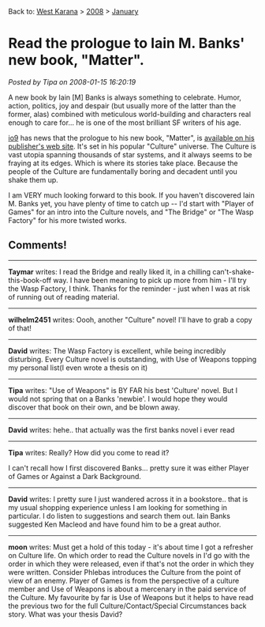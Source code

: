 Back to: [West Karana](/posts/westkarana.md) > [2008](/posts/2008/westkarana.md) > [January](./westkarana.md)
# Read the prologue to Iain M. Banks' new book, "Matter".

*Posted by Tipa on 2008-01-15 16:20:19*

A new book by Iain [M] Banks is always something to celebrate. Humor, action, politics, joy and despair (but usually more of the latter than the former, alas) combined with meticulous world-building and characters real enough to care for... he is one of the most brilliant SF writers of his age.

[io9](http://io9.com/345124/free-peek-at-iain-m-banks-new-culture-novel-matter) has news that the prologue to his new book, "Matter", is [available on his publisher's web site](http://www.orbitbooks.net/matter-extract). It's set in his popular "Culture" universe. The Culture is vast utopia spanning thousands of star systems, and it always seems to be fraying at its edges. Which is where its stories take place. Because the people of the Culture are fundamentally boring and decadent until you shake them up.

I am VERY much looking forward to this book. If you haven't discovered Iain M. Banks yet, you have plenty of time to catch up -- I'd start with "Player of Games" for an intro into the Culture novels, and "The Bridge" or "The Wasp Factory" for his more twisted works.

## Comments!

---

**Taymar** writes: I read the Bridge and really liked it, in a chilling can't-shake-this-book-off way. I have been meaning to pick up more from him - I'll try the Wasp Factory, I think. Thanks for the reminder - just when I was at risk of running out of reading material.

---

**wilhelm2451** writes: Oooh, another "Culture" novel! I'll have to grab a copy of that!

---

**David** writes: The Wasp Factory is excellent, while being incredibly disturbing. Every Culture novel is outstanding, with Use of Weapons topping my personal list(I even wrote a thesis on it)

---

**Tipa** writes: "Use of Weapons" is BY FAR his best 'Culture' novel. But I would not spring that on a Banks 'newbie'. I would hope they would discover that book on their own, and be blown away.

---

**David** writes: hehe.. that actually was the first banks novel i ever read

---

**Tipa** writes: Really? How did you come to read it?

I can't recall how I first discovered Banks... pretty sure it was either Player of Games or Against a Dark Background.

---

**David** writes: I pretty sure I just wandered across it in a bookstore.. that is my usual shopping experience unless I am looking for something in particular. I do listen to suggestions and search them out. Iain Banks suggested Ken Macleod and have found him to be a great author.

---

**moon** writes: Must get a hold of this today - it's about time I got a refresher on Culture life. 
On which order to read the Culture novels in I'd go with the order in which they were released, even if that's not the order in which they were written. 
Consider Phlebas introduces the Culture from the point of view of an enemy. 
Player of Games is from the perspective of a culture member and Use of Weapons is about a mercenary in the paid service of the Culture. 
My favourite by far is Use of Weapons but it helps to have read the previous two for the full Culture/Contact/Special Circumstances back story.
What was your thesis David?

